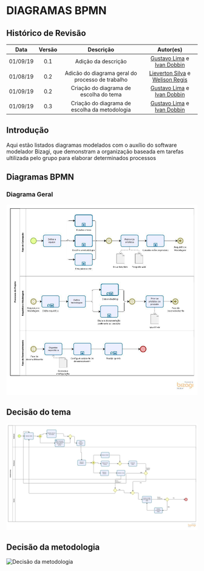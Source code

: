 # DIAGRAMAS BPMN

## Histórico de Revisão
| Data | Versão | Descrição | Autor(es)|
|:----:|:------:|:---------:|:--------:|
| 01/09/19 | 0.1 | Adição da descrição | [Gustavo Lima](https://github.com/gustavolima00) e [Ivan Dobbin](https://github.com/darmsDD)|
| 01/08/19 | 0.2 | Adicão do diagrama geral do processo de trabalho | [Lieverton Silva](https://github.com/lievertom) e [Welison Regis](https://github.com/WelisonR) |
| 01/09/19 | 0.2 | Criação do diagrama de escolha do tema | [Gustavo Lima](https://github.com/gustavolima00) e [Ivan Dobbin](https://github.com/darmsDD)|
| 01/09/19 | 0.3 | Criação do diagrama de escolha da metodologia | [Gustavo Lima](https://github.com/gustavolima00) e [Ivan Dobbin](https://github.com/darmsDD)|


## Introdução

Aqui estão listados diagramas modelados com o auxílio do software modelador Bizagi, que demonstram a organização baseada em tarefas ultilizada pelo grupo para elaborar determinados processos

## Diagramas BPMN

### Diagrama Geral

![Diagrama Geral do Processo](assets/img/bpmn/processo_geral.jpg)

## Decisão do tema 

![Decisão do tema](assets/img/bpmn/decisao_tema.jpg)

## Decisão da metodologia

![Decisão da metodologia](assets/img/bpmn/decisão_metodologia.jpg)

